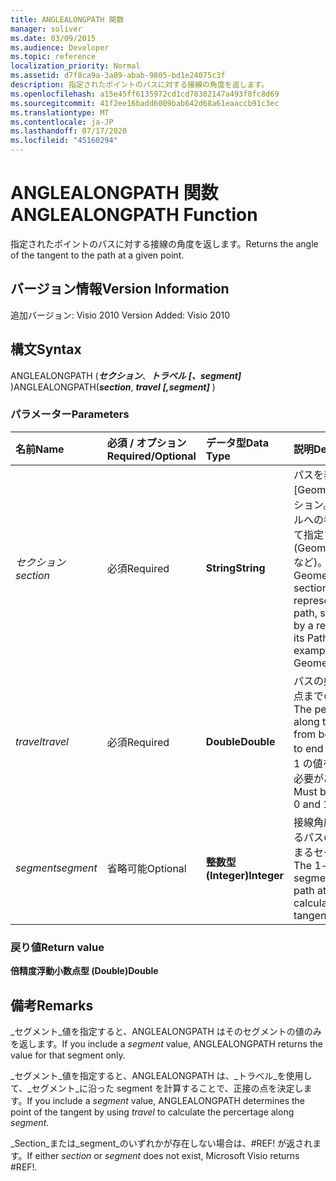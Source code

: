 ```yaml
---
title: ANGLEALONGPATH 関数
manager: soliver
ms.date: 03/09/2015
ms.audience: Developer
ms.topic: reference
localization_priority: Normal
ms.assetid: d7f8ca9a-3a89-abab-9805-bd1e24075c3f
description: 指定されたポイントのパスに対する接線の角度を返します。
ms.openlocfilehash: a15e45ff6135972cd1cd78382147a493f8fc8d69
ms.sourcegitcommit: 41f2ee16badd6009bab642d68a61eaaccb91c3ec
ms.translationtype: MT
ms.contentlocale: ja-JP
ms.lasthandoff: 07/17/2020
ms.locfileid: "45160294"
---
```

# <a name="anglealongpath-function"></a><span data-ttu-id="a66fa-103">ANGLEALONGPATH 関数</span><span class="sxs-lookup"><span data-stu-id="a66fa-103">ANGLEALONGPATH Function</span></span>

<span data-ttu-id="a66fa-104">指定されたポイントのパスに対する接線の角度を返します。</span><span class="sxs-lookup"><span data-stu-id="a66fa-104">Returns the angle of the tangent to the path at a given point.</span></span>
  
## <a name="version-information"></a><span data-ttu-id="a66fa-105">バージョン情報</span><span class="sxs-lookup"><span data-stu-id="a66fa-105">Version Information</span></span>

<span data-ttu-id="a66fa-106">追加バージョン: Visio 2010
</span><span class="sxs-lookup"><span data-stu-id="a66fa-106">Version Added: Visio 2010</span></span> 
  
## <a name="syntax"></a><span data-ttu-id="a66fa-107">構文</span><span class="sxs-lookup"><span data-stu-id="a66fa-107">Syntax</span></span>

<span data-ttu-id="a66fa-108">ANGLEALONGPATH (***セクション***、***トラベル*** ***[、segment]*** )</span><span class="sxs-lookup"><span data-stu-id="a66fa-108">ANGLEALONGPATH(***section***, ***travel*** ***[,segment]*** )</span></span> 
  
### <a name="parameters"></a><span data-ttu-id="a66fa-109">パラメーター</span><span class="sxs-lookup"><span data-stu-id="a66fa-109">Parameters</span></span>

|<span data-ttu-id="a66fa-110">**名前**</span><span class="sxs-lookup"><span data-stu-id="a66fa-110">**Name**</span></span>|<span data-ttu-id="a66fa-111">**必須 / オプション**</span><span class="sxs-lookup"><span data-stu-id="a66fa-111">**Required/Optional**</span></span>|<span data-ttu-id="a66fa-112">**データ型**</span><span class="sxs-lookup"><span data-stu-id="a66fa-112">**Data Type**</span></span>|<span data-ttu-id="a66fa-113">**説明**</span><span class="sxs-lookup"><span data-stu-id="a66fa-113">**Description**</span></span>|
|:-----|:-----|:-----|:-----|
| <span data-ttu-id="a66fa-114">_セクション_</span><span class="sxs-lookup"><span data-stu-id="a66fa-114">_section_</span></span> <br/> |<span data-ttu-id="a66fa-115">必須</span><span class="sxs-lookup"><span data-stu-id="a66fa-115">Required</span></span>  <br/> |<span data-ttu-id="a66fa-116">**String**</span><span class="sxs-lookup"><span data-stu-id="a66fa-116">**String**</span></span> <br/> |<span data-ttu-id="a66fa-117">パスを表す [Geometry] セクション。[Path] セルへの参照によって指定されます (Geometry1.Path など)。</span><span class="sxs-lookup"><span data-stu-id="a66fa-117">The Geometry section that represents the path, specified by a reference to its Path cell (for example, Geometry1.Path).</span></span>  <br/> |
| <span data-ttu-id="a66fa-118">_travel_</span><span class="sxs-lookup"><span data-stu-id="a66fa-118">_travel_</span></span> <br/> |<span data-ttu-id="a66fa-119">必須</span><span class="sxs-lookup"><span data-stu-id="a66fa-119">Required</span></span>  <br/> |<span data-ttu-id="a66fa-120">**Double**</span><span class="sxs-lookup"><span data-stu-id="a66fa-120">**Double**</span></span> <br/> |<span data-ttu-id="a66fa-121">パスの始点から終点までの割合。</span><span class="sxs-lookup"><span data-stu-id="a66fa-121">The percentage along the path from begin point to end point.</span></span> <span data-ttu-id="a66fa-122">0 ～ 1 の値を指定する必要があります。</span><span class="sxs-lookup"><span data-stu-id="a66fa-122">Must be between 0 and 1.</span></span>  <br/> |
| <span data-ttu-id="a66fa-123">_segment_</span><span class="sxs-lookup"><span data-stu-id="a66fa-123">_segment_</span></span> <br/> |<span data-ttu-id="a66fa-124">省略可能</span><span class="sxs-lookup"><span data-stu-id="a66fa-124">Optional</span></span>  <br/> |<span data-ttu-id="a66fa-125">**整数型 (Integer)**</span><span class="sxs-lookup"><span data-stu-id="a66fa-125">**Integer**</span></span> <br/> |<span data-ttu-id="a66fa-126">接線角度を計算するパスの 1 から始まるセグメント。</span><span class="sxs-lookup"><span data-stu-id="a66fa-126">The 1-based segment of the path at which to calculate the tangent angle.</span></span>  <br/> |
   
### <a name="return-value"></a><span data-ttu-id="a66fa-127">戻り値</span><span class="sxs-lookup"><span data-stu-id="a66fa-127">Return value</span></span>

 <span data-ttu-id="a66fa-128">**倍精度浮動小数点型 (Double)**</span><span class="sxs-lookup"><span data-stu-id="a66fa-128">**Double**</span></span>
  
## <a name="remarks"></a><span data-ttu-id="a66fa-129">備考</span><span class="sxs-lookup"><span data-stu-id="a66fa-129">Remarks</span></span>

<span data-ttu-id="a66fa-130">_セグメント_値を指定すると、ANGLEALONGPATH はそのセグメントの値のみを返します。</span><span class="sxs-lookup"><span data-stu-id="a66fa-130">If you include a  _segment_ value, ANGLEALONGPATH returns the value for that segment only.</span></span> 
  
<span data-ttu-id="a66fa-131">_セグメント_値を指定すると、ANGLEALONGPATH は、_トラベル_を使用して、_セグメント_に沿った segment を計算することで、正接の点を決定します。</span><span class="sxs-lookup"><span data-stu-id="a66fa-131">If you include a  _segment_ value, ANGLEALONGPATH determines the point of the tangent by using  _travel_ to calculate the percertage along  _segment_.</span></span>
  
<span data-ttu-id="a66fa-132">_Section_または_segment_のいずれかが存在しない場合は、#REF! が返されます。</span><span class="sxs-lookup"><span data-stu-id="a66fa-132">If either  _section_ or  _segment_ does not exist, Microsoft Visio returns #REF!.</span></span> 
  

